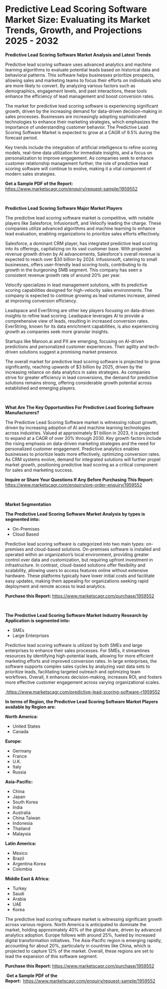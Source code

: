<p><h1>Predictive Lead Scoring Software Market Size: Evaluating its Market Trends, Growth, and Projections 2025 - 2032</h1></p><p><strong>Predictive Lead Scoring Software Market Analysis and Latest Trends</strong></p>
<p><p>Predictive lead scoring software uses advanced analytics and machine learning algorithms to evaluate potential leads based on historical data and behavioral patterns. This software helps businesses prioritize prospects, allowing sales and marketing teams to focus their efforts on individuals who are more likely to convert. By analyzing various factors such as demographics, engagement levels, and past interactions, these tools enhance the efficiency of lead management and boost conversion rates.</p><p>The market for predictive lead scoring software is experiencing significant growth, driven by the increasing demand for data-driven decision-making in sales processes. Businesses are increasingly adopting sophisticated technologies to enhance their marketing strategies, which emphasizes the importance of understanding customer behavior. The Predictive Lead Scoring Software Market is expected to grow at a CAGR of 9.5% during the forecast period. </p><p>Key trends include the integration of artificial intelligence to refine scoring models, real-time data utilization for immediate insights, and a focus on personalization to improve engagement. As companies seek to enhance customer relationship management further, the role of predictive lead scoring software will continue to evolve, making it a vital component of modern sales strategies.</p></p>
<p><strong>Get a Sample PDF of the Report:&nbsp;</strong> <a href="https://www.marketscagr.com/enquiry/request-sample/1959552?utm_campaign=3012&utm_medium=2&utm_source=Github&utm_content=ia&utm_term=19042025&utm_id=predictive-lead-scoring-software">https://www.marketscagr.com/enquiry/request-sample/1959552</a></p>
<p>&nbsp;</p>
<p><strong>Predictive Lead Scoring Software Major Market Players</strong></p>
<p><p>The predictive lead scoring software market is competitive, with notable players like Salesforce, Infusionsoft, and Velocify leading the charge. These companies utilize advanced algorithms and machine learning to enhance lead evaluation, enabling organizations to prioritize sales efforts effectively.</p><p>Salesforce, a dominant CRM player, has integrated predictive lead scoring into its offerings, capitalizing on its vast customer base. With projected revenue growth driven by AI advancements, Salesforce's overall revenue is expected to reach over $30 billion by 2024. Infusionsoft, catering to small businesses, offers user-friendly lead scoring tools, contributing to its growth in the burgeoning SMB segment. This company has seen a consistent revenue growth rate of around 20% per year.</p><p>Velocify specializes in lead management solutions, with its predictive scoring capabilities designed for high-velocity sales environments. The company is expected to continue growing as lead volumes increase, aimed at improving conversion efficiency.</p><p>Leadspace and EverString are other key players focusing on data-driven insights to refine lead scoring. Leadspace leverages AI to provide a comprehensive view of leads, resulting in increased conversion rates. EverString, known for its data enrichment capabilities, is also experiencing growth as companies seek more granular insights.</p><p>Startups like Maroon.ai and PX are emerging, focusing on AI-driven predictions and personalized customer experiences. Their agility and tech-driven solutions suggest a promising market presence.</p><p>The overall market for predictive lead scoring software is projected to grow significantly, reaching upwards of $3 billion by 2025, driven by the increasing reliance on data analytics in sales strategies. As companies strive for greater efficiency in lead conversions, the demand for predictive solutions remains strong, offering considerable growth potential across established and emerging players.</p></p>
<p>&nbsp;</p>
<p><strong>What Are The Key Opportunities For Predictive Lead Scoring Software Manufacturers?</strong></p>
<p><p>The Predictive Lead Scoring Software market is witnessing robust growth, driven by increasing adoption of AI and machine learning technologies across industries. Valued at approximately $1 billion in 2023, it is projected to expand at a CAGR of over 20% through 2030. Key growth factors include the rising emphasis on data-driven marketing strategies and the need for personalized customer engagement. Predictive analytics enables businesses to prioritize leads more effectively, optimizing conversion rates. As CRM systems evolve, demand for integrated solutions will further propel market growth, positioning predictive lead scoring as a critical component for sales and marketing success.</p></p>
<p><strong>Inquire or Share Your Questions If Any Before Purchasing This Report:</strong> <a href="https://www.marketscagr.com/enquiry/pre-order-enquiry/1959552?utm_campaign=3012&utm_medium=2&utm_source=Github&utm_content=ia&utm_term=19042025&utm_id=predictive-lead-scoring-software">https://www.marketscagr.com/enquiry/pre-order-enquiry/1959552</a></p>
<p>&nbsp;</p>
<p><strong>Market Segmentation</strong></p>
<p><strong>The Predictive Lead Scoring Software Market Analysis by types is segmented into:</strong></p>
<p><ul><li>On-Premises</li><li>Cloud Based</li></ul></p>
<p><p>Predictive lead scoring software is categorized into two main types: on-premises and cloud-based solutions. On-premises software is installed and operated within an organization’s local environment, providing greater control over data and customization, but requiring upfront investment in infrastructure. In contrast, cloud-based solutions offer flexibility and scalability, allowing users to access features online without extensive hardware. These platforms typically have lower initial costs and facilitate easy updates, making them appealing for organizations seeking rapid deployment and remote access to lead analytics.</p></p>
<p><strong>Purchase this Report:&nbsp;</strong><a href="https://www.marketscagr.com/purchase/1959552?utm_campaign=3012&utm_medium=2&utm_source=Github&utm_content=ia&utm_term=19042025&utm_id=predictive-lead-scoring-software">https://www.marketscagr.com/purchase/1959552</a></p>
<p>&nbsp;</p>
<p><strong>The Predictive Lead Scoring Software Market Industry Research by Application is segmented into:</strong></p>
<p><ul><li>SMEs</li><li>Large Enterprises</li></ul></p>
<p><p>Predictive lead scoring software is utilized by both SMEs and large enterprises to enhance their sales processes. For SMEs, it streamlines resources by identifying high-potential leads, allowing for more efficient marketing efforts and improved conversion rates. In large enterprises, the software supports complex sales cycles by analyzing vast data sets to prioritize leads, facilitating targeted outreach and optimizing team workflows. Overall, it enhances decision-making, increases ROI, and fosters more effective customer engagement across varying organizational scales.</p></p>
<p><a href="https://www.marketscagr.com/predictive-lead-scoring-software-r1959552?utm_campaign=3012&utm_medium=2&utm_source=Github&utm_content=ia&utm_term=19042025&utm_id=predictive-lead-scoring-software">&nbsp;https://www.marketscagr.com/predictive-lead-scoring-software-r1959552</a></p>
<p><strong>In terms of Region, the Predictive Lead Scoring Software Market Players available by Region are:</strong></p>
<p>
    <p> <strong> North America: </strong>
        <ul>
            <li>United States</li>
            <li>Canada</li>
        </ul>
        </p> 
    <p> <strong> Europe: </strong>
        <ul>
            <li>Germany</li>
            <li>France</li>
            <li>U.K.</li>
            <li>Italy</li>
            <li>Russia</li>
        </ul>
        </p> 
    <p> <strong> Asia-Pacific: </strong>
        <ul>
            <li>China</li>
            <li>Japan</li>
            <li>South Korea</li>
            <li>India</li>
            <li>Australia</li>
            <li>China Taiwan</li>
            <li>Indonesia</li>
            <li>Thailand</li>
            <li>Malaysia</li>
        </ul>
        </p> 
    <p> <strong> Latin America: </strong>
        <ul>
            <li>Mexico</li>
            <li>Brazil</li>
            <li>Argentina Korea</li>
            <li>Colombia</li>
        </ul>
        </p> 
    <p> <strong> Middle East & Africa: </strong>
        <ul>
            <li>Turkey</li>
            <li>Saudi</li>
            <li>Arabia</li>
            <li>UAE</li>
            <li>Korea</li>
        </ul>
    </p>
    </p>
<p><p>The predictive lead scoring software market is witnessing significant growth across various regions. North America is anticipated to dominate the market, holding approximately 40% of the global share, driven by advanced analytics adoption. Europe follows with around 25%, fueled by increased digital transformation initiatives. The Asia-Pacific region is emerging rapidly, accounting for about 20%, particularly in countries like China, which is projected to capture 12% of the market. Overall, these regions are set to lead the expansion of this software segment.</p></p>
<p><strong>Purchase this Report: </strong><a href="https://www.marketscagr.com/purchase/1959552?utm_campaign=3012&utm_medium=2&utm_source=Github&utm_content=ia&utm_term=19042025&utm_id=predictive-lead-scoring-software">https://www.marketscagr.com/purchase/1959552</a></p>
<p>&nbsp;<strong>Get a Sample PDF of the Report:&nbsp;&nbsp;</strong><a href="https://www.marketscagr.com/enquiry/request-sample/1959552?utm_campaign=3012&utm_medium=2&utm_source=Github&utm_content=ia&utm_term=19042025&utm_id=predictive-lead-scoring-software">https://www.marketscagr.com/enquiry/request-sample/1959552</a></p>
<p><strong></strong></p>
<p><p></p><p></p><p></p></p>